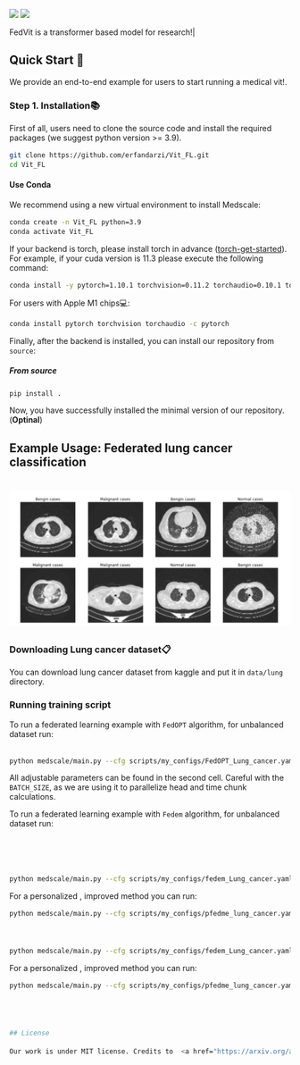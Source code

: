 <!-- <h1 align="center" style = font-size: 200px>MedScale</h1> -->
<!-- <h1 align="center">
    <img src="doc/MS.png" width="300"   overflow= "hidden" alt="medscale-logo">
</h1>  -->
 
![](https://img.shields.io/badge/language-python-blue.svg)
![](https://img.shields.io/badge/license-Apache-000000.svg)
 
FedVit is a transformer based model for research!| 

## Quick Start 🚀

We provide an end-to-end example for users to start running a medical vit!.

### Step 1. Installation📚

First of all, users need to clone the source code and install the required packages (we suggest python version >= 3.9). 

```bash
git clone https://github.com/erfandarzi/Vit_FL.git
cd Vit_FL
```

#### Use Conda

We recommend using a new virtual environment to install Medscale:

```bash
conda create -n Vit_FL python=3.9
conda activate Vit_FL
```

If your backend is torch, please install torch in advance ([torch-get-started](https://pytorch.org/get-started/locally/)). For example, if your cuda version is 11.3 please execute the following command:

```bash
conda install -y pytorch=1.10.1 torchvision=0.11.2 torchaudio=0.10.1 torchtext=0.11.1 cudatoolkit=11.3 -c pytorch -c conda-forge
```

For users with Apple M1 chips💻:
```bash
conda install pytorch torchvision torchaudio -c pytorch
```

Finally, after the backend is installed, you can install our repository from `source`:

##### From source

```bash
pip install .
```

Now, you have successfully installed the minimal version of our repository. (**Optinal**) 
 ## Example Usage: Federated lung cancer classification 
<h1 align="center">
    <img src="doc/lungcancer.png" width="700"   overflow= "hidden" alt="medscale-logo">
</h1> 

### Downloading Lung cancer dataset📋

You can download lung cancer dataset from kaggle and put it in `data/lung`  directory.


 
### Running training script
 
To run a federated learning example with `FedOPT` algorithm, for unbalanced dataset run:
```bash 

python medscale/main.py --cfg scripts/my_configs/FedOPT_Lung_cancer.yaml


```
All adjustable parameters can be found in the second cell. Careful with the `BATCH_SIZE`, as we are using it to parallelize head and time chunk calculations.

To run a federated learning example with `Fedem` algorithm, for unbalanced dataset run:
```bash 




python medscale/main.py --cfg scripts/my_configs/fedem_Lung_cancer.yaml
```
For a personalized , improved method you can run:
```bash 
python medscale/main.py --cfg scripts/my_configs/pfedme_lung_cancer.yaml



python medscale/main.py --cfg scripts/my_configs/fedem_Lung_cancer.yaml
```
For a personalized , improved method you can run:
```bash 
python medscale/main.py --cfg scripts/my_configs/pfedme_lung_cancer.yaml




## License

Our work is under MIT license. Credits to  <a href="https://arxiv.org/abs/2204.05011" target="_blank">Federated Scope</a>   for their amazing pipeline.
 

